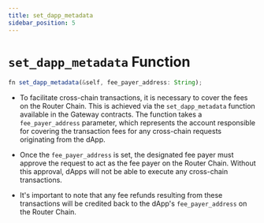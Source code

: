 ```yaml
---
title: set_dapp_metadata
sidebar_position: 5
---
```


# `set_dapp_metadata` Function

```javascript
fn set_dapp_metadata(&self, fee_payer_address: String);
```

- To facilitate cross-chain transactions, it is necessary to cover the fees on the Router Chain. This is achieved via the `set_dapp_metadata` function available in the Gateway contracts. The function takes a `fee_payer_address` parameter, which represents the account responsible for covering the transaction fees for any cross-chain requests originating from the dApp.

- Once the `fee_payer_address` is set, the designated fee payer must approve the request to act as the fee payer on the Router Chain. Without this approval, dApps will not be able to execute any cross-chain transactions.

- It's important to note that any fee refunds resulting from these transactions will be credited back to the dApp's `fee_payer_address` on the Router Chain. 